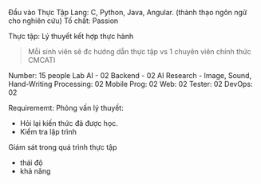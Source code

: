 Đầu vào Thực Tập
Lang: C, Python, Java, Angular. (thành thạo ngôn ngữ cho nghiên cứu)
Tố chất: Passion

Thực tập: Lý thuyết kết hợp thực hành
> Mỗi sinh viên sẽ đc hướng dẫn thực tập vs 1 chuyên viên chính thức CMCATI


Number: 15 people
Lab AI - 02
Backend - 02
AI Research - Image, Sound, Hand-Writing Processing: 02
Mobile Prog: 02
Web: 02
Tester: 02
DevOps: 02

Requirememt: 
Phỏng vấn lý thuyết: 
+ Hỏi lại kiến thức đã được học.
+ Kiểm tra lập trình	

Giám sát trong quá trình thực tập
+ thái độ
+ khả năng 